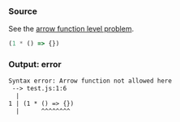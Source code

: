 ### Source
See the [arrow function level problem](../../../../parser/docs/arrow-function-level-problem.md).

```js
(1 * () => {})
```

### Output: error
```txt
Syntax error: Arrow function not allowed here
 --> test.js:1:6
  |
1 | (1 * () => {})
  |      ^^^^^^^^ 
```
